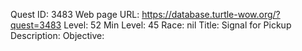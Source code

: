 Quest ID: 3483
Web page URL: https://database.turtle-wow.org/?quest=3483
Level: 52
Min Level: 45
Race: nil
Title: Signal for Pickup
Description: 
Objective: 
